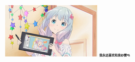 # ![title](https://github.com/YunChenqwq/YunChenqwq/blob/main/title.png) <font size="1">我永远喜欢和泉纱雾💘</font>


